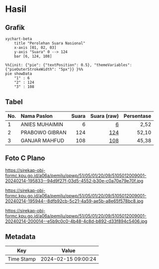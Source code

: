 # Hasil

## Grafik

```mermaid
xychart-beta
    title "Perolehan Suara Nasional"
    x-axis [01, 02, 03]
    y-axis "Suara" 0 --> 124
    bar [6, 124, 108]
```

```mermaid
%%{init: {"pie": {"textPosition": 0.5}, "themeVariables": {"pieOuterStrokeWidth": "5px"}} }%%
pie showData
    "1" : 6
    "2" : 124
    "3" : 108
```

## Tabel

| No. | Nama Paslon    | Suara | Suara (raw) | Persentase |
|:--- |:-------------- | -----:| -----------:| ----------:|
| 1   | ANIES MUHAIMIN | 6     | [6][p-1]    | 2,52       |
| 2   | PRABOWO GIBRAN | 124   | [124][p-2]  | 52,10      |
| 3   | GANJAR MAHFUD  | 108   | [108][p-3]  | 45,38      |


[p-1]: https://github.com/gigit-pemilu/pemilu-2024/blob/main/pilpres/hitung-suara/sub/51-bali/sub/05-klungkung/sub/01-nusa-penida/sub/2009-kutampi/sub/001-tps/sub/paslon-1.txt
[p-2]: https://github.com/gigit-pemilu/pemilu-2024/blob/main/pilpres/hitung-suara/sub/51-bali/sub/05-klungkung/sub/01-nusa-penida/sub/2009-kutampi/sub/001-tps/sub/paslon-2.txt
[p-3]: https://github.com/gigit-pemilu/pemilu-2024/blob/main/pilpres/hitung-suara/sub/51-bali/sub/05-klungkung/sub/01-nusa-penida/sub/2009-kutampi/sub/001-tps/sub/paslon-3.txt

## Foto C Plano

https://sirekap-obj-formc.kpu.go.id/a06a/pemilu/ppwp/51/05/01/20/09/5105012009001-20240214-195833--94d9f27f-03d5-4552-b30e-c0a70e79e70f.jpg

https://sirekap-obj-formc.kpu.go.id/a06a/pemilu/ppwp/51/05/01/20/09/5105012009001-20240214-195944--8dfb92cb-5c21-4a59-ae5b-a8e65f578bc8.jpg

https://sirekap-obj-formc.kpu.go.id/a06a/pemilu/ppwp/51/05/01/20/09/5105012009001-20240214-200014--e5b9c0c0-4b48-4c8d-b892-d33f894c5406.jpg


## Metadata

| Key        | Value               |
| ---------- | ------------------- |
| Time Stamp | 2024-02-15 09:00:24 |



